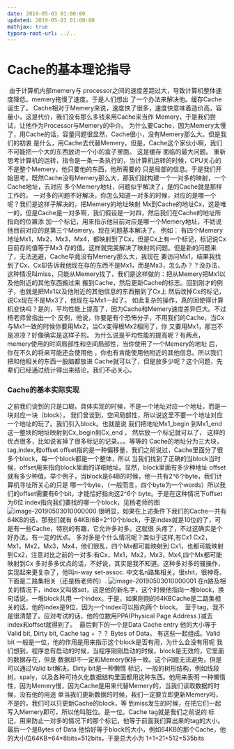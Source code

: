 ```yaml
---
date: 2019-05-03 01:00:00
updated: 2019-05-03 01:00:00
mathjax: true
typora-root-url: ../..
---
```

# Cache的基本理论指导

​     由于计算机内部memery与 processor之间的速度差距过大，导致计算机整体速度降低，memery拖慢了速度。于是人们想出 了一个办法来解决他。缓存Cache诞生了。 
​     Cache相对于Memery来说，速度快了很多，速度快意味着造价高，容量小，这是代价，我们没有那么多钱来用Cache来当作 Memery，于是我们尝试，让他作为Processor与Memery的中介。 
​     为什么要Cache，因为Memery太慢了，用Cache的话，容量问题很显然，Cache很小，没有Memery那么大。但是我们的初衷 是什么，用Cache去代替Memery，但是，Cache这个家伙小啊，我们不可能把一个大的东西放进一个小的盒子里面。 这是缓存 面临的最大问题。 
​     重新思考计算机的运转，指令是一条一条执行的，当计算机运转的时候，CPU关心的不是整个Memery，他只要他的东西，他所需要的 只是局部的信息。于是我们开始思考，既然Cache没有Memery那么大，那我们就构建一个一对多的映射，一个Cache地址，去对应 多个Memery地址，问题似乎解决了，是的Cache就是那样工作的。 
​     一对多的问题不好解决，你怎么知道一对多的时候，对应的是哪一个呢？我们是这样子解决的，把Memery的地址映射 Mx到Cache的地址Cx，这是唯一的，但是Cache是一对多啊，我们假设是一对四，然后我们在Cache的地址所指向的位置添 加一个标记，用来指示他目前对应是哪一个Memery地址，不妨说他目前对应的是第三个Memery。现在问题基本解决了。 例如： 
​     有四个Memery地址Mx1，Mx2，Mx3，Mx4，都映射到了Cx，但是Cx上有一个标记，标记说Cx目前存的值等于Mx3 存的值。这样就完美解决了映射的问题。但是新的问题来了，无法逃避，Cache毕竟没有Memery那么大，我现在 要访问Mx1，结果我找到了Cx，Cx却告诉我他现在存的东西不是Mx1，而是Mx3，怎么办？？ 
​     没办法，这种情况叫miss，只能从Memery找了，我们是这样做的：把从Memery把Mx1以及他附近的其他东西搬过来 搬到Cache，然后更新Cache的标志。回到刚才的例子，也就是把Mx1以及他附近的其他信息的东西搬到了Cx上 然后改掉Cx的标记，说Cx现在不是Mx3了，他现在与Mx1一起了。 
​     如此复杂的操作，真的回使得计算机变快吗？是的，平均性能上提高了，因为Cache和Memery速度差异巨大。不过杨老师曾指出一个 反例，他说，你要是有个恐怖分子，不用我们的Cache，当Cx与Mx1一致的时候你要用Mx2，当Cx变得根Mx2相同了，你 又要用Mx1，那岂不是凉凉？好像确实是这样子的。 
​     为什么说是平均性能的提高呢？有两点，memery使用的时间局部性和空间局部性，当你使用了一个Memery的地址 后，你在不久的将来可能还会使用他 ，你也有肯能使用他附近的其他信息。所以我们把和他相关的东西一股脑都放进 Cache就可以了，但是放多少呢？这个问题，先辈们已经通过统计得出来结论。我们不必关心。 

### Cache的基本实际实现

​     之前我们谈到的只是口糊，具体实现的时候，不是一个地址对应一个地址，而是一块对应一块（block）， 我们曾谈到，空间局部性，所以说这里不要一个地址对应一个地址的玩了。我们引入block。也就是说 我们把地址Mx1_begin 到Mx1_end这一整块的地址映射到Cx_begin到Cx_end ， 然后放一个标记就可以了， 这样的优点很多，比如说省掉了很多标记的记录。。。等等的 
​     Cache的地址分为三大块，tag,index,和offset 
​     offset指的是一种偏移量，我们之前说过，Cache里面分了很多个block，每一个block都是一个整体，所以 当我们找到了正确的当block当时候，offset用来指向block里面的详细地址。显然，block里面有多少种地址 offset就有多少种值。举个例子，当block是64B的时候，他一共有2^6个byte，我们计算机寻址所关心的只是 哪一个byte，（一般而言，四个byte为一个words）所以我们的offset需要有6个bit，才能恰好指向这2^6个 byte。于是在这种情况下offset为6位 
​     index指向我们要找的哪一个block，见杨老师的图 
![image-20190503010000000](/images/image-20190503010000000.png)
​     很明显，如果在上述条件下我们的Cache一共有64KB的话，那我们就有 64KB/6B=2^10个block，于是index就是10位的了，可是有一些Cache，特别的有趣，它允许多对多。这就很 头疼了，不过这确实是个好办法。有一定的优点。      多对多是个什么情况呢？类似于这样,有Cx1 Cx2，Mx1，Mx2，Mx3，Mx4，他们很乱，四个Mx都可能映射到 Cx1，也都可能映射到Cx2，注意对比之前的一对多:有Cx，Mx1，Mx2，Mx3，Mx4,四个Mx都可能映射到Cx 多对多多优点的话，不好说，其实是我不知道。这种多对多的骚操作，实现起来更复杂了，他叫n-way set-assoc. 中文名n路集相关。很shit，很神奇。下面是二路集相关（还是杨老师的）. 
![image-20190503010000001](/images/image-20190503010000001.png)
​     在n路及相关的情况下，index又叫做set，这是他的新名字，这个时候他指向一堆block，换句话说，一堆block共用 一个index。于是，如果刚刚的64KBCache是二路集相关的话，他的index是9位，因为一个index可以指向两个 block。 
​     至于tag，我不是很清楚了。应对考试的话，他的位数用PPA(Physical Page Address )减去index和offset就得到了。 
​     最后剩下的一个是Data Cache entry 他的大小等于Valid bit, Dirty bit, Cache tag + ？？ Bytes of Data， 有这些一起组成。Valid bit 一般是一位，他的作用是用来指示这个block是否有用，为什么会没有用呢 我们想到，程序总有启动的时候，当程序刚刚启动的时候，block是无效的，它里面的数据存在，但是 数据却不一定和Memery保持一致。这个问题无法避免，但是可以通过Valid bit解决。Dirty bit是一种懒惰 标记，一般的树形结构，例如线段树，spaly，以及各种可持久化数据结构里面都用这种东西。他用来表明 一种懒惰性，因为Memery慢，因为Cache是用来代替Memery的，当我们读取数据的时候，没有他的用途 单当我们更新数据的时候，我们一定要立即更新Memery吗，不是的，我们可以只更新Cache的block，等 到miss发生的时候，在把它们一起写入Memery即可，所以他叫脏位。是一位。Cache tag就是我们之前说的 标记，用来防止一对多的情况下的那个标记，他等于前面我们算出来的tag的大小。最后一个是Bytes of Data 他恰好等于block的大小，例如64KB的那个Cache，他的大小位64KB=64*8bits=512bits，于是总大小为 1+1+21+512=535bits 